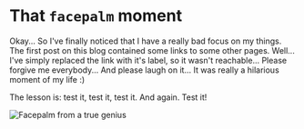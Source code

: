 That ```facepalm``` moment
===

Okay... So I've finally noticed that I have a really bad focus on my things.
The first post on this blog contained some links to some other pages.
Well... I've simply replaced the link with it's label, so it wasn't reachable...
Please forgive me everybody... And please laugh on it... It was really a
hilarious moment of my life :)

The lesson is: test it, test it, test it. And again. Test it!

![Facepalm from a true genius](http://replygif.net/i/1352.gif)

